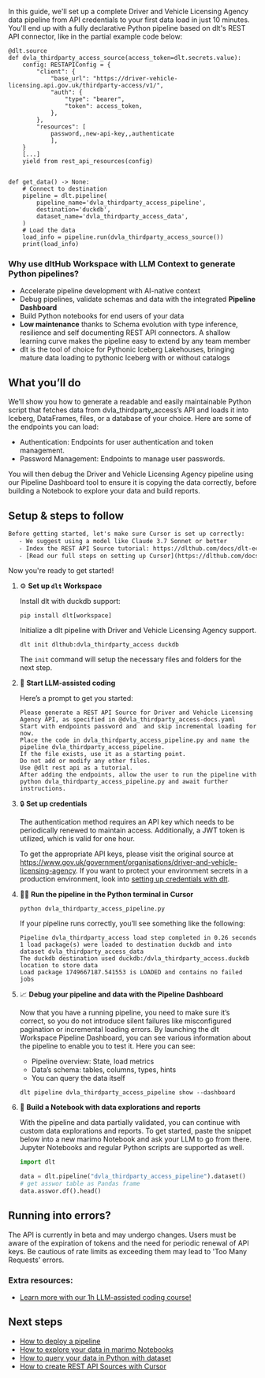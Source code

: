 In this guide, we'll set up a complete Driver and Vehicle Licensing Agency data pipeline from API credentials to your first data load in just 10 minutes. You'll end up with a fully declarative Python pipeline based on dlt's REST API connector, like in the partial example code below:

```python-outcome
@dlt.source
def dvla_thirdparty_access_source(access_token=dlt.secrets.value):
    config: RESTAPIConfig = {
        "client": {
            "base_url": "https://driver-vehicle-licensing.api.gov.uk/thirdparty-access/v1/",
            "auth": {
                "type": "bearer",
                "token": access_token,
            },
        },
        "resources": [
            password,,new-api-key,,authenticate
            ],
    }
    [...]
    yield from rest_api_resources(config)


def get_data() -> None:
    # Connect to destination
    pipeline = dlt.pipeline(
        pipeline_name='dvla_thirdparty_access_pipeline',
        destination='duckdb',
        dataset_name='dvla_thirdparty_access_data', 
    )
    # Load the data
    load_info = pipeline.run(dvla_thirdparty_access_source())
    print(load_info) 
```

### Why use dltHub Workspace with LLM Context to generate Python pipelines?

- Accelerate pipeline development with AI-native context
- Debug pipelines, validate schemas and data with the integrated **Pipeline Dashboard**
- Build Python notebooks for end users of your data
- **Low maintenance** thanks to Schema evolution with type inference, resilience and self documenting REST API connectors. A shallow learning curve makes the pipeline easy to extend by any team member
- dlt is the tool of choice for Pythonic Iceberg Lakehouses, bringing mature data loading to pythonic Iceberg with or without catalogs

## What you’ll do

We’ll show you how to generate a readable and easily maintainable Python script that fetches data from dvla_thirdparty_access’s API and loads it into Iceberg, DataFrames, files, or a database of your choice. Here are some of the endpoints you can load:

- Authentication: Endpoints for user authentication and token management.
- Password Management: Endpoints to manage user passwords.

You will then debug the Driver and Vehicle Licensing Agency pipeline using our Pipeline Dashboard tool to ensure it is copying the data correctly, before building a Notebook to explore your data and build reports.

## Setup & steps to follow

```default
Before getting started, let's make sure Cursor is set up correctly:
   - We suggest using a model like Claude 3.7 Sonnet or better
   - Index the REST API Source tutorial: https://dlthub.com/docs/dlt-ecosystem/verified-sources/rest_api/ and add it to context as **@dlt rest api**
   - [Read our full steps on setting up Cursor](https://dlthub.com/docs/dlt-ecosystem/llm-tooling/cursor-restapi#23-configuring-cursor-with-documentation)
```

Now you're ready to get started!

1. ⚙️ **Set up `dlt` Workspace**
    
    Install dlt with duckdb support:
    ```shell
    pip install dlt[workspace]
    ```

    Initialize a dlt pipeline with Driver and Vehicle Licensing Agency support.
    ```shell
    dlt init dlthub:dvla_thirdparty_access duckdb
    ```

    The `init` command will setup the necessary files and folders for the next step.
    
2. 🤠 **Start LLM-assisted coding**
    
    Here’s a prompt to get you started:
    
    ```prompt
    Please generate a REST API Source for Driver and Vehicle Licensing Agency API, as specified in @dvla_thirdparty_access-docs.yaml 
    Start with endpoints password and  and skip incremental loading for now. 
    Place the code in dvla_thirdparty_access_pipeline.py and name the pipeline dvla_thirdparty_access_pipeline. 
    If the file exists, use it as a starting point. 
    Do not add or modify any other files. 
    Use @dlt rest api as a tutorial. 
    After adding the endpoints, allow the user to run the pipeline with python dvla_thirdparty_access_pipeline.py and await further instructions.
    ```

    
3. 🔒 **Set up credentials** 
    
    The authentication method requires an API key which needs to be periodically renewed to maintain access. Additionally, a JWT token is utilized, which is valid for one hour.
    
    To get the appropriate API keys, please visit the original source at https://www.gov.uk/government/organisations/driver-and-vehicle-licensing-agency.
    If you want to protect your environment secrets in a production environment, look into [setting up credentials with dlt](https://dlthub.com/docs/walkthroughs/add_credentials).
    
4. 🏃‍♀️ **Run the pipeline in the Python terminal in Cursor**
    
    ```shell
    python dvla_thirdparty_access_pipeline.py
    ```
    
    If your pipeline runs correctly, you’ll see something like the following:
    
    ```shell
    Pipeline dvla_thirdparty_access load step completed in 0.26 seconds
    1 load package(s) were loaded to destination duckdb and into dataset dvla_thirdparty_access_data
    The duckdb destination used duckdb:/dvla_thirdparty_access.duckdb location to store data
    Load package 1749667187.541553 is LOADED and contains no failed jobs
    ```
    
5. 📈 **Debug your pipeline and data with the Pipeline Dashboard**

    Now that you have a running pipeline, you need to make sure it’s correct, so you do not introduce silent failures like misconfigured pagination or incremental loading errors. By launching the dlt Workspace Pipeline Dashboard, you can see various information about the pipeline to enable you to test it. Here you can see:
    - Pipeline overview: State, load metrics
    - Data’s schema: tables, columns, types, hints
    - You can query the data itself
    
    ```shell
    dlt pipeline dvla_thirdparty_access_pipeline show --dashboard
    ```
    
6. 🐍 **Build a Notebook with data explorations and reports**

    With the pipeline and data partially validated, you can continue with custom data explorations and reports. To get started, paste the snippet below into a new marimo Notebook and ask your LLM to go from there. Jupyter Notebooks and regular Python scripts are supported as well.

    
    ```python
    import dlt

   data = dlt.pipeline("dvla_thirdparty_access_pipeline").dataset()
   # get asswor table as Pandas frame
   data.asswor.df().head()
    ```

## Running into errors?

The API is currently in beta and may undergo changes. Users must be aware of the expiration of tokens and the need for periodic renewal of API keys. Be cautious of rate limits as exceeding them may lead to 'Too Many Requests' errors.

### Extra resources:

- [Learn more with our 1h LLM-assisted coding course!](https://www.youtube.com/watch?v=GGid70rnJuM)

## Next steps

- [How to deploy a pipeline](https://dlthub.com/docs/walkthroughs/deploy-a-pipeline)
- [How to explore your data in marimo Notebooks](https://dlthub.com/docs/general-usage/dataset-access/marimo)
- [How to query your data in Python with dataset](https://dlthub.com/docs/general-usage/dataset-access/dataset)
- [How to create REST API Sources with Cursor](https://dlthub.com/docs/dlt-ecosystem/llm-tooling/cursor-restapi)